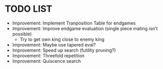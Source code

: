 # TODO LIST

* Improvement: Implement Tranposition Table for endgames
* Improvement: Improve endgame evaluation (single piece mating isn't possible)
  * Try to get own king close to enemy king
* Improvement: Maybe use tapered eval?
* Improvement: Speed up search (futility pruning?)
* Improvement: Threefold repetition
* Improvement: Quiscence search
